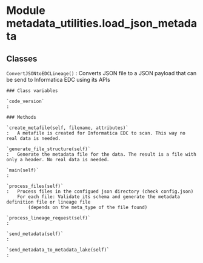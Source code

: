 Module metadata_utilities.load_json_metadata
============================================

Classes
-------

`ConvertJSONtoEDCLineage()`
:   Converts JSON file to a JSON payload that can be send to Informatica EDC using its APIs

    ### Class variables

    `code_version`
    :

    ### Methods

    `create_metafile(self, filename, attributes)`
    :   A metafile is created for Informatica EDC to scan. This way no real data is needed.

    `generate_file_structure(self)`
    :   Generate the metadata file for the data. The result is a file with only a header. No real data is needed.

    `main(self)`
    :

    `process_files(self)`
    :   Process files in the configued json directory (check config.json)
        For each file: Validate its schema and generate the metadata definition file or lineage file
            (depends on the meta_type of the file found)

    `process_lineage_request(self)`
    :

    `send_metadata(self)`
    :

    `send_metadata_to_metadata_lake(self)`
    :